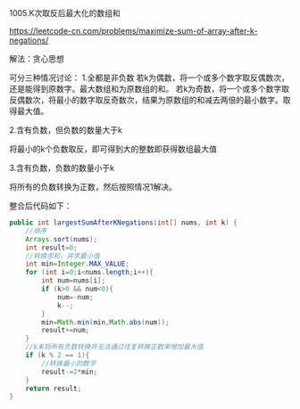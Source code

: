 1005.K次取反后最大化的数组和

https://leetcode-cn.com/problems/maximize-sum-of-array-after-k-negations/

解法：贪心思想

可分三种情况讨论：
1.全都是非负数
若k为偶数，将一个或多个数字取反偶数次，还是能得到原数字。最大数组和为原数组的和。
若k为奇数，将一个或多个数字取反偶数次，将最小的数字取反奇数次，结果为原数组的和减去两倍的最小数字。取得最大值。

2.含有负数，但负数的数量大于k

将最小的k个负数取反，即可得到大的整数即获得数组最大值

3.含有负数，负数的数量小于k

将所有的负数转换为正数，然后按照情况1解决。



整合后代码如下：

```java
public int largestSumAfterKNegations(int[] nums, int k) {
    //排序
    Arrays.sort(nums);
    int result=0;
    //转换求和，并求最小值
    int min=Integer.MAX_VALUE;
    for (int i=0;i<nums.length;i++){
        int num=nums[i];
        if (k>0 && num<0){
            num=-num;
            k--;
        }
        min=Math.min(min,Math.abs(num));
        result+=num;
    }
    //k未将所有负数转换并无法通过往复转换正数来增加最大值
    if (k % 2 == 1){
        //转换最小的数字
        result-=2*min;
    }
    return result;
}
```

